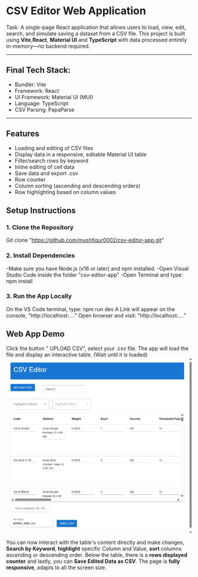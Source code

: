 # CSV Editor Web Application
Task:
A single-page React application that allows users to load, view, edit, search, and simulate saving a dataset from a CSV file. This project is built using **Vite**,**React**, **Material UI** and **TypeScript**  with data processed entirely in-memory—no backend required.

---------------------------------------------------------------------

## Final Tech Stack:
- Bundler:    	  Vite	
- Framework:  	  React	
- UI Framework:   Material UI (MUI)
- Language:       TypeScript
- CSV Parsing:    PapaParse       

---------------------------------------------------------------------

## Features
- Loading and editing of CSV files
- Display data in a responsive, editable Material UI table
- Filter/search rows by keyword
- Inline editing of cell data
- Save data and export .csv
- Row counter
- Column sorting (ascending and descending orders)
- Row highlighting based on column values

## Setup Instructions
### 1. Clone the Repository
Git clone "https://github.com/mushfiqur0002/csv-editor-app.git"

### 2. Install Dependencies
-Make sure you have Node.js (v16 or later) and npm installed.
-Open Visual Studio Code inside the folder "csv-editor-app"
-Open Terminal and type: npm install

### 3. Run the App Locally
On the VS Code terminal, type: npm run dev
A Link will appear on the console, "http://localhost:...."
Open browser and visit: "http://localhost:...."


## Web App Demo
Click the button " UPLOAD CSV", select your .csv file. The app will load the file 
and display an interactive table. (Wait until it is loaded)
![alt text](image.png)

You can now interact with the table's content directly and make changes, **Search by Keyword**, **highlight** specific Column and Value, **sort** columns ascending or descending order.
Below the table, there is a **rows displayed counter** and lastly, you can **Save Edited Data as CSV**. The page is **fully responsive**, adapts to all the screen size.
